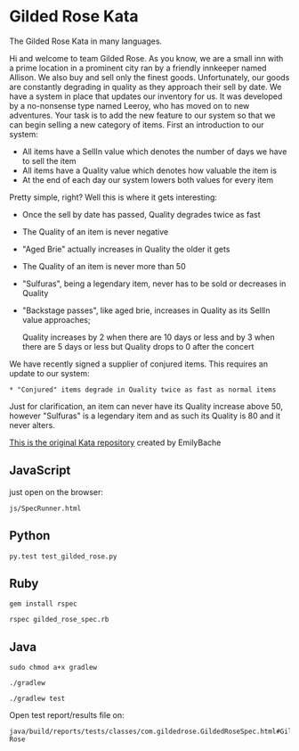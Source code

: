 # Gilded Rose Kata
The Gilded Rose Kata in many languages.

Hi and welcome to team Gilded Rose. As you know, we are a small inn with a prime location in a
prominent city ran by a friendly innkeeper named Allison. We also buy and sell only the finest goods.
Unfortunately, our goods are constantly degrading in quality as they approach their sell by date. We
have a system in place that updates our inventory for us. It was developed by a no-nonsense type named
Leeroy, who has moved on to new adventures. Your task is to add the new feature to our system so that
we can begin selling a new category of items. First an introduction to our system:

* All items have a SellIn value which denotes the number of days we have to sell the item
* All items have a Quality value which denotes how valuable the item is
* At the end of each day our system lowers both values for every item

Pretty simple, right? Well this is where it gets interesting:

* Once the sell by date has passed, Quality degrades twice as fast
* The Quality of an item is never negative
* "Aged Brie" actually increases in Quality the older it gets
* The Quality of an item is never more than 50
* "Sulfuras", being a legendary item, never has to be sold or decreases in Quality
* "Backstage passes", like aged brie, increases in Quality as its SellIn value approaches;

  Quality increases by 2 when there are 10 days or less and by 3 when there are 5 days or less but
	Quality drops to 0 after the concert

We have recently signed a supplier of conjured items. This requires an update to our system:

	* "Conjured" items degrade in Quality twice as fast as normal items


Just for clarification, an item can never have its Quality increase above 50, however "Sulfuras" is a
legendary item and as such its Quality is 80 and it never alters.

[This is the original Kata repository](https://github.com/emilybache/GildedRose-Refactoring-Kata) created by EmilyBache

## JavaScript

just open on the browser:

```
js/SpecRunner.html
```
## Python
```
py.test test_gilded_rose.py
```

## Ruby
```
gem install rspec

rspec gilded_rose_spec.rb
```

## Java
```
sudo chmod a+x gradlew

./gradlew

./gradlew test
```
Open test report/results file on:  
```
java/build/reports/tests/classes/com.gildedrose.GildedRoseSpec.html#Gilded Rose
```
